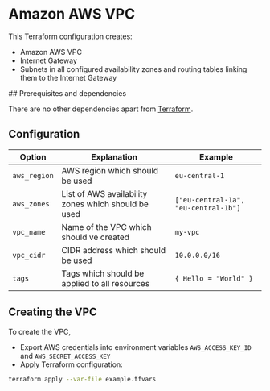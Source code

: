 # Amazon AWS VPC

This Terraform configuration creates:
* Amazon AWS VPC
* Internet Gateway
* Subnets in all configured availability zones and routing tables linking them to the Internet Gateway

## Prerequisites and dependencies

There are no other dependencies apart from [Terraform](https://www.terraform.io).

## Configuration

| Option | Explanation | Example |
|--------|-------------|---------|
| `aws_region` | AWS region which should be used | `eu-central-1` |
| `aws_zones` | List of AWS availability zones which should be used | `["eu-central-1a", "eu-central-1b"]` |
| `vpc_name` | Name of the VPC which should ve created | `my-vpc` |
| `vpc_cidr` | CIDR address which should be used | `10.0.0.0/16` |
| `tags` | Tags which should be applied to all resources | `{ Hello = "World" }` |

## Creating the VPC

To create the VPC, 
* Export AWS credentials into environment variables `AWS_ACCESS_KEY_ID` and `AWS_SECRET_ACCESS_KEY`
* Apply Terraform configuration:
```bash
terraform apply --var-file example.tfvars
```